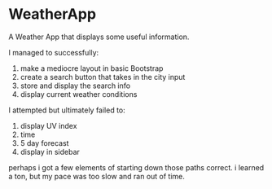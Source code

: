 # WeatherApp
A Weather App that displays some useful information.

I managed to successfully:
1) make a mediocre layout in basic Bootstrap
2) create a search button that takes in the city input
3) store and display the search info
4) display current weather conditions

I attempted but ultimately failed to:
1) display UV index
2) time
3) 5 day forecast
4) display in sidebar

perhaps i got a few elements of starting down those paths correct. i learned a ton, but my pace was too slow and ran out of time.
